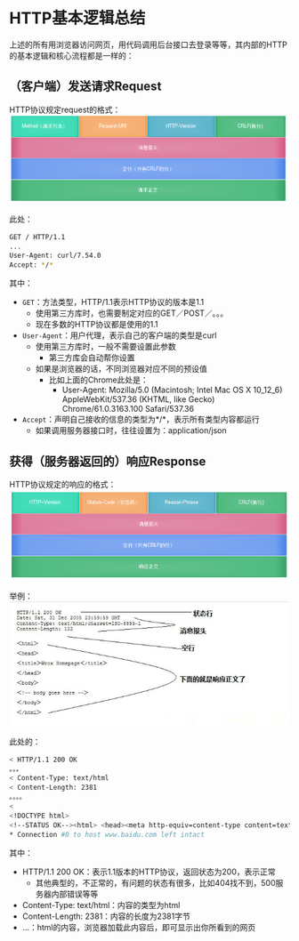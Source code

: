 # HTTP基本逻辑总结
上述的所有用浏览器访问网页，用代码调用后台接口去登录等等，其内部的HTTP的基本逻辑和核心流程都是一样的：
## （客户端）发送请求Request
HTTP协议规定request的格式：
![](../assets/img/DB7AD0DA-1C42-4504-B8C5-D8DFCE4444A4.png)

此处：
```bash
GET / HTTP/1.1
...
User-Agent: curl/7.54.0
Accept: */*
```
其中：
- `GET`：方法类型，HTTP/1.1表示HTTP协议的版本是1.1
    - 使用第三方库时，也需要制定对应的GET／POST／。。。
    - 现在多数的HTTP协议都是使用的1.1
- `User-Agent`：用户代理，表示自己的客户端的类型是curl
    - 使用第三方库时，一般不需要设置此参数
        - 第三方库会自动帮你设置
    - 如果是浏览器的话，不同浏览器对应不同的预设值
        - 比如上面的Chrome此处是：
            - User-Agent: Mozilla/5.0 (Macintosh; Intel Mac OS X 10_12_6) AppleWebKit/537.36 (KHTML, like Gecko) Chrome/61.0.3163.100 Safari/537.36
- `Accept`：声明自己接收的信息的类型为*/*，表示所有类型内容都运行
    - 如果调用服务器接口时，往往设置为：application/json

## 获得（服务器返回的）响应Response
HTTP协议规定的响应的格式：
![](../assets/img/4DDE8C10-6593-4BFD-8BBC-A15A79698C25.png)

举例：
![](../assets/img/8495B70C-58BC-4786-940A-FC5834B12343.jpg)

此处的：

```bash
< HTTP/1.1 200 OK
。。。
< Content-Type: text/html
< Content-Length: 2381
。。。。
<
<!DOCTYPE html>
<!--STATUS OK--><html> <head><meta http-equiv=content-type content=text/html;charset=utf-8>........ </body> </html>
* Connection #0 to host www.baidu.com left intact
```
其中：
- HTTP/1.1 200 OK：表示1.1版本的HTTP协议，返回状态为200，表示正常
    - 其他典型的，不正常的，有问题的状态有很多，比如404找不到，500服务器内部错误等等
- Content-Type: text/html：内容的类型为html
- Content-Length: 2381：内容的长度为2381字节
- <!DOCTYPE html>...：html的内容，浏览器加载此内容后，即可显示出你所看到的网页
